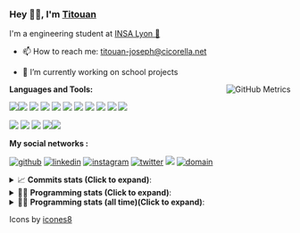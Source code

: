 <!--
**titouan-joseph/titouan-joseph** is a ✨ _special_ ✨ repository because its `README.md` (this file) appears on your GitHub profile.

Here are some ideas to get you started:

- 🔭 I’m currently working on ...
- 🌱 I’m currently learning ...
- 👯 I’m looking to collaborate on ...
- 🤔 I’m looking for help with ...
- 💬 Ask me about ...
- 📫 How to reach me: ...
- 😄 Pronouns: ...
- ⚡ Fun fact: ...
-->

### Hey 👋🏽, I'm [Titouan](https://github.com/Titouan-Joseph) 

I'm a engineering student at  [INSA Lyon 🦏](https://www.insa-lyon.fr/en/)

- 📫 How to reach me: [titouan-joseph@cicorella.net](mailto:titouan-joseph@cicorella.net)
- 🔭 I’m currently working on school projects


  <img align="right" alt="GitHub Metrics" src="https://metrics.lecoq.io/titouan-joseph" />

**Languages and Tools:**

[<img src="https://img.icons8.com/color/48/000000/python.png"/>]()[<img src="https://img.icons8.com/color/48/000000/java-coffee-cup-logo.png"/>]() [<img src="https://img.icons8.com/color/48/000000/c-programming.png"/>]() [<img src="https://img.icons8.com/color/48/000000/javascript.png"/>]() [<img src="https://img.icons8.com/color/48/000000/selenium-test-automation.png"/>]() [<img src="https://img.icons8.com/color/48/000000/git.png"/>]() [<img src="https://img.icons8.com/color/48/000000/console.png"/>]() [<img src="https://img.icons8.com/color/48/000000/android-os.png"/>]() [<img src="https://img.icons8.com/color/48/000000/pycharm.png"/>]() [<img src="https://img.icons8.com/color/48/000000/virtualbox.png"/>]() [<img src="https://img.icons8.com/color/48/000000/windows-10.png"/>]()

[<img src="https://img.icons8.com/color/48/000000/linux.png"/>]() [<img src="https://img.icons8.com/color/48/000000/nginx.png"/>]() [<img src="https://img.icons8.com/color/48/000000/raspberry-pi.png"/>]() [<img src="https://img.icons8.com/color/48/000000/docker.png"/>]()[<img src="https://img.icons8.com/color/48/000000/visual-studio-code-2019.png"/>]()

**My social networks :**

[<img src='https://img.icons8.com/fluent/48/000000/github.png' alt="github">](https://github.com/titouan-joseph)  [<img src='https://img.icons8.com/color/48/000000/linkedin.png' alt='linkedin'>](https://www.linkedin.com/in/titouan-joseph-revol/)  [<img src='https://img.icons8.com/color/48/000000/instagram-new.png' alt='instagram'>](https://www.instagram.com/tit_re/)  [<img src='https://img.icons8.com/color/48/000000/twitter.png' alt='twitter'>](https://twitter.com/josephrevol) [<img src="https://img.icons8.com/color/48/000000/facebook.png"/>](https://www.facebook.com/titre01) [<img src="https://img.icons8.com/fluent/48/000000/domain.png" alt="domain"/>](https://titouan-joseph.cicorella.net)

<details>
 <summary>📈 <b>Commits stats (Click to expand)</b>: </summary>
    <a href="https://sourcerer.io/titouan-joseph"><img src="https://img.shields.io/badge/Python-148%20commits-orange.svg" alt=""></a>
    <a href="https://sourcerer.io/titouan-joseph"><img src="https://img.shields.io/badge/Java-27%20commits-orange.svg" alt=""></a>
    <a href="https://sourcerer.io/titouan-joseph"><img src="https://img.shields.io/badge/C-23%20commits-orange.svg" alt=""></a>
    <a href="https://sourcerer.io/titouan-joseph"><img src="https://img.shields.io/badge/JavaScript-18%20commits-orange.svg" alt=""></a>
</details>


<details>
 <summary>👨‍💻 <b>Programming stats (Click to expand)</b>: </summary>
<!--START_SECTION:waka-->
**🐱 My Github Data** 

> 🏆 354 Contributions in the Year 2021
 > 
> 📦 58.6 kB Used in Github's Storage 
 > 
> 🚫 Not Opted to Hire
 > 
> 📜 28 Public Repositories 
 > 
> 🔑 2 Private Repositories  
 > 
**I'm an Early 🐤** 

```text
🌞 Morning    96 commits     ███░░░░░░░░░░░░░░░░░░░░░░   14.84% 
🌆 Daytime    251 commits    █████████░░░░░░░░░░░░░░░░   38.79% 
🌃 Evening    237 commits    █████████░░░░░░░░░░░░░░░░   36.63% 
🌙 Night      63 commits     ██░░░░░░░░░░░░░░░░░░░░░░░   9.74%

```
📅 **I'm Most Productive on Wednesday** 

```text
Monday       95 commits     ███░░░░░░░░░░░░░░░░░░░░░░   14.68% 
Tuesday      95 commits     ███░░░░░░░░░░░░░░░░░░░░░░   14.68% 
Wednesday    128 commits    █████░░░░░░░░░░░░░░░░░░░░   19.78% 
Thursday     101 commits    ████░░░░░░░░░░░░░░░░░░░░░   15.61% 
Friday       82 commits     ███░░░░░░░░░░░░░░░░░░░░░░   12.67% 
Saturday     62 commits     ██░░░░░░░░░░░░░░░░░░░░░░░   9.58% 
Sunday       84 commits     ███░░░░░░░░░░░░░░░░░░░░░░   12.98%

```


📊 **This Week I Spent My Time On** 

```text
⌚︎ Time Zone: Europe/Paris

💬 Programming Languages: 
Other                    24 hrs 31 mins      █████████████████████░░░░   85.39% 
Python                   1 hr 56 mins        █░░░░░░░░░░░░░░░░░░░░░░░░   6.78% 
Markdown                 59 mins             ░░░░░░░░░░░░░░░░░░░░░░░░░   3.47% 
YAML                     27 mins             ░░░░░░░░░░░░░░░░░░░░░░░░░   1.59% 
Text                     16 mins             ░░░░░░░░░░░░░░░░░░░░░░░░░   0.93%

🔥 Editors: 
Browser                  23 hrs 25 mins      ████████████████████░░░░░   81.58% 
VS Code                  2 hrs 41 mins       ██░░░░░░░░░░░░░░░░░░░░░░░   9.39% 
PyCharm                  2 hrs 5 mins        █░░░░░░░░░░░░░░░░░░░░░░░░   7.27% 
Bash                     25 mins             ░░░░░░░░░░░░░░░░░░░░░░░░░   1.47% 
Powerpoint               5 mins              ░░░░░░░░░░░░░░░░░░░░░░░░░   0.3%

🐱‍💻 Projects: 
Stage-DevOps             21 hrs 6 mins       ██████████████████░░░░░░░   73.51% 
Overbookd-userStories    2 hrs 6 mins        █░░░░░░░░░░░░░░░░░░░░░░░░   7.35% 
test                     1 hr 33 mins        █░░░░░░░░░░░░░░░░░░░░░░░░   5.4% 
Base-de-connaissance-G%C358 mins             ░░░░░░░░░░░░░░░░░░░░░░░░░   3.37% 
PowerAppsTestAutomation  49 mins             ░░░░░░░░░░░░░░░░░░░░░░░░░   2.86%

💻 Operating System: 
Windows                  28 hrs 17 mins      ████████████████████████░   98.53% 
Linux                    25 mins             ░░░░░░░░░░░░░░░░░░░░░░░░░   1.47%

```

**I Mostly Code in Python** 

```text
Python                   18 repos            ██████████████░░░░░░░░░░░   56.25% 
JavaScript               3 repos             ██░░░░░░░░░░░░░░░░░░░░░░░   9.38% 
HTML                     2 repos             █░░░░░░░░░░░░░░░░░░░░░░░░   6.25% 
C                        2 repos             █░░░░░░░░░░░░░░░░░░░░░░░░   6.25% 
MATLAB                   2 repos             █░░░░░░░░░░░░░░░░░░░░░░░░   6.25%

```



 Last Updated on 29/08/2021
<!--END_SECTION:waka-->

</details>

<details>
 <summary>👨‍💻 <b>Programming stats (all time)(Click to expand)</b>: </summary>
    <img src="https://wakatime.com/share/@titouan_joseph/b2dd01ab-0ae9-45a5-9065-5eef2a205b1c.svg">
    <img src="https://wakatime.com/share/@titouan_joseph/5ef9f0c5-69ff-452c-80a9-909df7152407.svg">
    <img src="https://wakatime.com/share/@titouan_joseph/3989b40d-e2ad-4aeb-8f15-b50171502a9a.svg">
</details>

Icons by [icones8](https://icones8.fr/)
